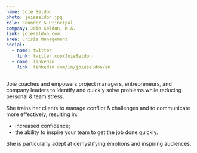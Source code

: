 ```yaml
---
name: Joie Seldon
photo: joieseldon.jpg
role: Founder & Principal
company: Joie Seldon, M.A.
link: joieseldon.com
area: Crisis Management
social:
  - name: twitter
    link: twitter.com/JoieSeldon
  - name: linkedin
    link: linkedin.com/in/joieseldon/en
---
```

Joie coaches and empowers project managers, entrepreneurs, and company leaders to identify and quickly solve problems while reducing personal & team stress.

She trains her clients to manage conflict & challenges and to communicate more effectively, resulting in:

 * increased confidence;
 * the ability to inspire your team to get the job done quickly.

She is particularly adept at demystifying emotions and inspiring audiences.
